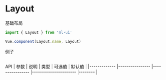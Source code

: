 # Layout

基础布局
```js
import { Layout } from 'ml-ui'

Vue.component(Layout.name, Layout)
```

例子
```html
```
API
| 参数          | 说明            | 类型            | 可选值                 | 默认值   |
|-------------  |---------------- |---------------- |---------------------- |-------- |

